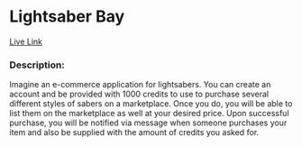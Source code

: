 # Lightsaber Bay

[Live Link](https://lightsaberbay.onrender.com/#/)

### Description:

Imagine an e-commerce application for lightsabers. You can create an account and be provided with 1000 credits to use to purchase several different styles of sabers on a marketplace. Once you do, you will be able to list them on the marketplace as well at your desired price. Upon successful purchase, you will be notified via message when someone purchases your item and also be supplied with the amount of credits you asked for. 

